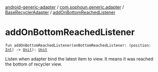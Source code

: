 [android-generic-adapter](../../index.md) / [com.sophoun.generic.adapter](../index.md) / [BaseRecyclerAdapter](index.md) / [addOnBottomReachedListener](./add-on-bottom-reached-listener.md)

# addOnBottomReachedListener

`fun addOnBottomReachedListener(onBottomReachedListener: (position: `[`Int`](https://kotlinlang.org/api/latest/jvm/stdlib/kotlin/-int/index.html)`) -> `[`Unit`](https://kotlinlang.org/api/latest/jvm/stdlib/kotlin/-unit/index.html)`): `[`Unit`](https://kotlinlang.org/api/latest/jvm/stdlib/kotlin/-unit/index.html)

Listen when adapter bind the latest item to view.
It means it was reached the bottom of recycler view.

